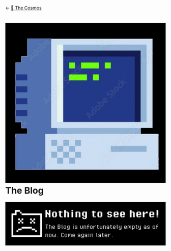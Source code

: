 \<- [🔮 The Cosmos](The%20Cosmos.md)

# ![50](EC9901A2-EF16-4545-B82F-BC601E99BB05.gif) The Blog

![400](Pasted%20image%2020230718205032.png)
